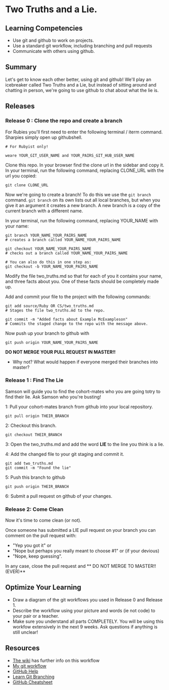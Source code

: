 # Two Truths and a Lie.

## Learning Competencies

* Use git and github to work on projects.
* Use a standard git workflow, including branching and pull requests
* Communicate with others using github.

## Summary

Let's get to know each other better, using git and github! We'll play an icebreaker called Two Truths and a Lie, but instead of sitting around and chatting in person, we're going to use github to chat about what the lie is.

## Releases

### Release 0 : Clone the repo and create a branch

For Rubies you'll first need to enter the following terminal / iterm command. Sharpies simply open up githubshell. 

```shell
# For Rubyist only!

weare YOUR_GIT_USER_NAME and YOUR_PAIRS_GIT_HUB_USER_NAME
```

Clone this repo. In your browser find the clone url in the sidebar and copy it. In your terminal, run the following command, replacing CLONE_URL with the url you copied:

```shell
git clone CLONE_URL
```

Now we're going to create a branch! To do this we use the `git branch` command. `git branch` on its own lists out all local branches, but when you give it an argument it creates a new branch. A new branch is a copy of the current branch with a different name.

In your terminal, run the following command, replacing YOUR_NAME with your name:

```shell
git branch YOUR_NAME_YOUR_PAIRS_NAME 
# creates a branch called YOUR_NAME_YOUR_PAIRS_NAME 

git checkout YOUR_NAME_YOUR_PAIRS_NAME 
# checks out a branch called YOUR_NAME_YOUR_PAIRS_NAME 

# You can also do this in one step as:
git checkout -b YOUR_NAME_YOUR_PAIRS_NAME 
```

Modify the file two_truths.md so that for each of you it contains your name, and three facts about you. One of these facts should be completely made up.

Add and commit your file to the project with the following commands:

```shell
git add source/Ruby OR CS/two_truths.md
# Stages the file two_truths.md to the repo.

git commit -m "Added facts about Example McExampleson"
# Commits the staged change to the repo with the message above.

```

Now push up your branch to github with

``` shell
git push origin YOUR_NAME_YOUR_PAIRS_NAME 
```

**DO NOT MERGE YOUR PULL REQUEST IN MASTER!!**

* Why not? What would happen if everyone merged their branches into master?

### Release 1 : Find The Lie
Samson will guide you to find the cohort-mates who you are going totry to find their lie. Ask Samson who you're busting!

1: Pull your cohort-mates branch from github into your local repository.

```shell
git pull origin THEIR_BRANCH
```

2: Checkout this branch.

```shell 
git checkout THEIR_BRANCH
```

3: Open the two_truths.md and add the word **LIE** to the line you think is a lie.

4: Add the changed file to your git staging and commit it.

```shell
git add two_truths.md
git commit -m "Found the lie"
```

5: Push this branch to github

```shell
git push origin THEIR_BRANCH
```

6: Submit a pull request on github of your changes.

### Release 2: Come Clean

Now it's time to come clean (or not).

Once someone has submitted a LIE pull request on your branch you can comment on the pull request with:

* "Yep you got it" or
* "Nope but perhaps you really meant to choose #1" or (if your devious)
* "Nope, keep guessing".

In any case, close the pull request and
** DO NOT MERGE TO MASTER!! (EVER)**

## Optimize Your Learning

* Draw a diagram of the git workflows you used in Release 0 and Release 1.
* Describe the workflow using your picture and words (ie not code) to your pair or a teacher.
* Make sure you understand all parts COMPLETELY.  You will be using this workfow extensively in the next 9 weeks. Ask questions if anything is still unclear!

## Resources

- [The wiki](../../../phase-1-guide/wiki) has further info on this  workflow
- [My git workflow](workflow.md)
- [GitHub Help](https://help.github.com/)
- [Learn Git Branching](http://pcottle.github.io/learnGitBranching/)
- [GitHub Cheatsheet](http://byte.kde.org/~zrusin/git/git-cheat-sheet-medium.png)
